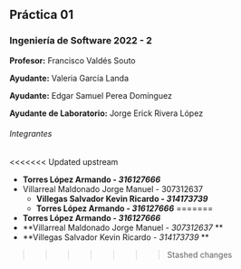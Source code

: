## Práctica 01

### Ingeniería de Software 2022 - 2

**Profesor:** Francisco Valdés Souto

**Ayudante:** Valeria García Landa

**Ayudante:** Edgar Samuel Perea Domínguez

**Ayudante de Laboratorio:** Jorge Erick Rivera López

###### Integrantes

<<<<<<< Updated upstream
  - **Torres López Armando - *316127666***
  - Villarreal Maldonado Jorge Manuel - 307312637
	- **Villegas Salvador Kevin Ricardo - *314173739***
	- **Torres López Armando - *316127666***
=======
- **Torres López Armando - *316127666***
- **Villarreal Maldonado Jorge Manuel - *307312637* **
- **Villegas Salvador Kevin Ricardo - *314173739* **
>>>>>>> Stashed changes

